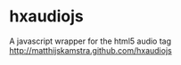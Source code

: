 # hxaudiojs
A javascript wrapper for the html5 audio tag http://matthijskamstra.github.com/hxaudiojs
